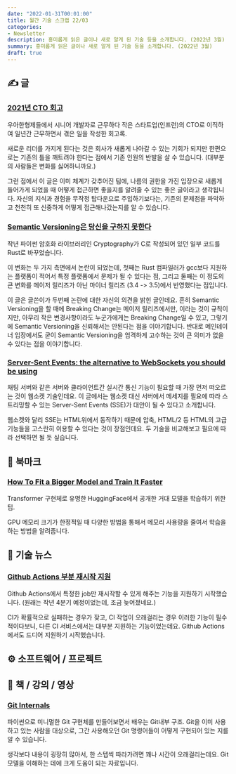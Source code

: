 ```yaml
---
date: "2022-01-31T00:01:00"
title: 월간 기술 스크랩 22/03
categories:
- Newsletter
description: 흥미롭게 읽은 글이나 새로 알게 된 기술 등을 소개합니다. (2022년 3월)
summary: 흥미롭게 읽은 글이나 새로 알게 된 기술 등을 소개합니다. (2022년 3월)
draft: true
---
```


## ✍️ 글

### [2021년 CTO 회고](https://jojoldu.tistory.com/626)

우아한형제들에서 시니어 개발자로 근무하다 작은 스타트업(인프런)의 CTO로 이직하여 일년간 근무하면서 겪은 일을 작성한 회고록.

새로운 리더를 가지게 된다는 것은 회사가 새롭게 나아갈 수 있는 기회가 되지만
한편으로는 기존의 틀을 깨트려야 한다는 점에서 기존 인원의 반발을 살 수 있습니다. (대부분의 사람들은 변화를 싫어하니까요.)

그런 점에서 이 글은 이미 체계가 갖추어진 팀에, 나름의 권한을 가진 입장으로 새롭게 들어가게 되었을 때
어떻게 접근하면 좋을지를 알려줄 수 있는 좋은 글이라고 생각됩니다.
자신의 지식과 경험을 무작정 탑다운으로 주입하기보다는,
기존의 문제점을 파악하고 천천히 또 신중하게 어떻게 접근해나갔는지를 알 수 있습니다.

### [Semantic Versioning은 당신을 구하지 못한다](https://hynek.me/articles/semver-will-not-save-you/)

작년 파이썬 암호화 라이브러리인 Cryptography가 C로 작성되어 있던 일부 코드를 Rust로 바꾸었습니다.

이 변화는 두 가지 측면에서 논란이 되었는데,
첫째는 Rust 컴파일러가 gcc보다 지원하는 플랫폼이 적어서 특정 플랫폼에서 문제가 될 수 있다는 점,
그리고 둘째는 이 정도의 큰 변화를 메이저 릴리즈가 아닌 마이너 릴리즈 (3.4 -> 3.5)에서 반영했다는 점입니다.

이 글은 글쓴이가 두번째 논란에 대한 자신의 의견을 밝힌 글인데요.
흔히 Semantic Versioning을 할 때에 Breaking Change는 메이저 릴리즈에서만, 이라는 것이 규칙이지만,
아무리 작은 변경사항이라도 누군가에게는 Breaking Change일 수 있고, 그렇기에 Semantic Versioning을 신뢰해서는 안된다는 점을 이야기합니다.
반대로 메인테이너 입장에서도 굳이 Semantic Versioning을 엄격하게 고수하는 것이 큰 의미가 없을 수 있다는 점을 이야기합니다.

### [Server-Sent Events: the alternative to WebSockets you should be using](https://germano.dev/sse-websockets/)

채팅 서버와 같은 서버와 클라이언트간 실시간 통신 기능이 필요할 때 가장 먼저 떠오르는 것이 웹소켓 기술인데요.
이 글에서는 웹소켓 대신 서버에서 메세지를 필요에 따라 스트리밍할 수 있는 Server-Sent Events (SSE)가 대안이 될 수 있다고 소개합니다.

웹소켓와 달리 SSE는 HTML위에서 동작하기 때문에 압축, HTML/2 등 HTML의 고급 기능들을 고스란히 이용할 수 있다는 것이 장점인데요.
두 기술을 비교해보고 필요에 따라 선택하면 될 듯 싶습니다.

## 📌 북마크

### [How To Fit a Bigger Model and Train It Faster](https://mobile.twitter.com/lvwerra/status/1492199297525370887)

Transformer 구현체로 유명한 HuggingFace에서 공개한 거대 모델을 학습하기 위한 팁.

GPU 메모리 크기가 한정적일 때 다양한 방법을 통해서 메모리 사용량을 줄여서 학습을 하는 방법을 알려줍니다.

## 📰 기술 뉴스

### [Github Actions 부분 재시작 지원](https://github.blog/2022-03-16-save-time-partial-re-runs-github-actions/)

Github Actions에서 특정한 job만 재시작할 수 있게 해주는 기능을 지원하기 시작했습니다. (원래는 작년 4분기 예정이었는데, 조금 늦어졌네요.)

CI가 확률적으로 실패하는 경우가 잦고, CI 작업이 오래걸리는 경우 이러한 기능이 필수적이다보니,
다른 CI 서비스에서는 대부분 지원하는 기능이었는데요. Github Actions에서도 드디어 지원하기 시작했습니다.

## ⚙️ 소프트웨어 / 프로젝트

## 📙 책 / 강의 / 영상

### [Git Internals](https://www.leshenko.net/p/ugit/#)

파이썬으로 미니멀한 Git 구현체를 만들어보면서 배우는 Git내부 구조.
Git을 이미 사용하고 있는 사람을 대상으로, 그간 사용해오던 Git 명령어들이 어떻게 구현되어 있는 지를 알 수 있습니다.

생각보다 내용이 굉장히 많아서, 한 스텝씩 따라가려면 꽤나 시간이 오래걸리는데요. Git 모델을 이해하는 데에 크게 도움이 되는 자료입니다.



